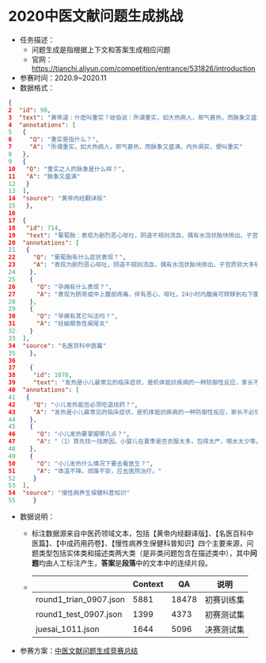 # 2020中医文献问题生成挑战

* 任务描述：
  * 问题生成是指根据上下文和答案生成相应问题
  * 官网：https://tianchi.aliyun.com/competition/entrance/531826/introduction
* 参赛时间：2020.9~2020.11
* 数据格式：

```json
{
2  "id": 98,
3  "text": "黄帝道：什麽叫重实？岐伯说：所谓重实，如大热病人，邪气甚热，而脉象又盛满，内外俱实，便叫重实",
4  "annotations": [
5   {
6     "Q": "重实是指什么？",
7     "A": "所谓重实，如大热病人，邪气甚热，而脉象又盛满，内外俱实，便叫重实"
8   },
9   {
10   "Q": "重实之人的脉象是什么样？",
11   "A": "脉象又盛满"
12   }
13  ],
14  "source": "黄帝内经翻译版"
15   },
16
17  {
18   "id": 714,
19   "text": "葡萄胎：表现为剧烈恶心呕吐，阴道不规则流血，偶有水泡状胎块排出。子宫质软大多较停经月份大。妊娠合并急性胃肠炎：多有饮食不洁史，不仅有恶心呕吐，还常伴有腹痛、腹泻等胃肠道症状。孕痈：即妊娠期急性阑尾炎，表现为脐周或中上腹部疼痛，伴有恶心、呕吐，24小时内腹痛可转移到右下腹。",
20  "annotations": [
21   {
22     "Q": "葡萄胎有什么症状表现？",
23     "A": "表现为剧烈恶心呕吐，阴道不规则流血，偶有水泡状胎块排出。子宫质软大多较停经月份大。"
24    },
25    {
26      "Q": "孕痈有什么表现？",
27      "A": "表现为脐周或中上腹部疼痛，伴有恶心、呕吐，24小时内腹痛可转移到右下腹。"
28    },
29    {
30      "Q": "孕痈有其它叫法吗？",
31      "A": "妊娠期急性阑尾炎"
32    }
33  ],
34  "source": "名医百科中医篇"
35    },
36
37    {
38     "id": 1078,
39     "text": "发热是小儿最常见的临床症状，是机体抵抗疾病的一种防御性反应，家长不必惊慌，也不要一发热就吃退热药，这样反而会影响疾病的诊断，也不利于炎症的控制，要掌握以下几点：\n（1）首先找一找原因。小婴儿在夏季是否衣服太多，包得太严，喂水太少等。也可以查一查耳朵内、脖子及全身皮肤（肛门周围）有无发红、发肿、疖子等。\n（2）可给予降温处理。解开衣服，让散热增加。用38℃的温水擦浴20分钟。也可用75%酒精加水一半（为30%酒精）擦腋下、腹股沟、颈部。也可用热水袋内加水和冰块，枕于头下，或冷水毛巾敷于额头部。\n（3）如体温不降，烦躁不安，应去医院治疗。\n（4）发热时，要多喂水，多喂易消化、清淡的食物，如咽喉红肿疼痛，喂凉饮食可减轻疼痛。体温下降后，要注意保暖和营养的摄入。",
40  "annotations": [
41   {
42     "Q": "小儿发热能否必须吃退烧药？",
43     "A": "发热是小儿最常见的临床症状，是机体抵抗疾病的一种防御性反应，家长不必惊慌，也不要一发热就吃退热药，这样反而会影响疾病的诊断，也不利于炎症的控制。"
44    },
45    {
46      "Q": "小儿发热要掌握哪几点？",
47      "A": "（1）首先找一找原因。小婴儿在夏季是否衣服太多，包得太严，喂水太少等。也可以查一查耳朵内、脖子及全身皮肤（肛门周围）有无发红、发肿、疖子等。（2）可给予降温处理。解开衣服，让散热增加。用38℃的温水擦浴20分钟。也可用75%酒精加水一半（为30%酒精）擦腋下、腹股沟、颈部。也可用热水袋内加水和冰块，枕于头下，或冷水毛巾敷于额头部。（3）如体温不降，烦躁不安，应去医院治疗。（4）发热时，要多喂水，多喂易消化、清淡的食物，如咽喉红肿疼痛，喂凉饮食可减轻疼痛。体温下降后，要注意保暖和营养的摄入。"
48    },
49    {
50      "Q": "小儿发热什么情况下要去看医生？",
51      "A": "体温不降，烦躁不安，应去医院治疗。"
52     }
53  ],
54  "source": "慢性病养生保健科普知识"
55     }
```

* 数据说明：
  * 标注数据源来自中医药领域文本，包括【黄帝内经翻译版】、【名医百科中医篇】、【中成药用药卷】、【慢性病养生保健科普知识】四个主要来源，问题类型包括实体类和描述类两大类（是非类问题包含在描述类中），其中**问题**均由人工标注产生，**答案**是**段落**中的文本中的连续片段。
  
  * |                        | Context | QA    | 说明       |
    | ---------------------- | ------- | ----- | ---------- |
    | round1_trian_0907.json | 5881    | 18478 | 初赛训练集 |
    | round1_test_0907.json  | 1399    | 4373  | 初赛测试集 |
    | juesai_1011.json       | 1644    | 5096  | 决赛测试集 |
  
    
* 参赛方案：[中医文献问题生成竞赛总结](https://zhuanlan.zhihu.com/p/350080984)

